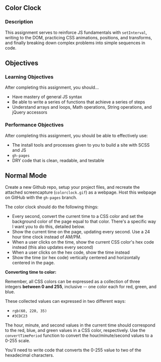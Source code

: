 ## Color Clock

### Description

This assignment serves to reinforce JS fundamentals with `setInterval`, writing to the DOM, practicing CSS animations, positions, and transforms, and finally breaking down complex problems into simple sequences in code.

## Objectives

### Learning Objectives

After completing this assignment, you should...

* Have mastery of general JS syntax
* Be able to write a series of functions that achieve a series of steps
* Understand arrays and loops, Math operations, String operations, and jQuery accessors

### Performance Objectives

After completing this assignment, you should be able to effectively use:

* The install tools and processes given to you to build a site with SCSS and JS
* `gh-pages`
* DRY code that is clean, readable, and testable

## Normal Mode

Create a new Github repo, setup your project files, and recreate the attached screencapture (`colorclock.gif`) as a webpage. Host this webpage on GitHub with the `gh-pages` branch.

The color clock should do the following things:

* Every second, convert the current time to a CSS color and set the background color of the page equal to that color. There's a specific way I want you to do this, detailed below.
* Show the current time on the page, updating every second. Use a 24 hour time clock instead of AM/PM.
* When a user clicks on the time, show the current CSS color's hex code instead (this also updates every second)
* When a user clicks on the hex code, show the time instead
* Show the time (or hex code) vertically centered and horizontally centered in the page.

**Converting time to color:**

Remember, all CSS colors can be expressed as a collection of three integers **between 0 and 255**, inclusive -- one color each for red, green, and blue.

These collected values can expressed in two different ways:

* `rgb(60, 220, 35)`
* `#3CDC23`

The hour, minute, and second values in the current time should correspond to the red, blue, and green values in a CSS color, respectively. Use the `convertTimePeriod` function to convert the hour/minute/second values to a 0-255 scale. 

You'll need to write code that converts the 0-255 value to two of the hexadecimal characters.